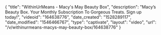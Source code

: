 {
    "title": "WithinUrMeans - Macy's May Beauty Box",
    "description": "Macy’s Beauty Box. Your Monthly Subscription To Gorgeous Treats. Sign up today!",
    "videoid": "164638776",
    "date_created": "1528289117",
    "date_modified": "1546466767",
    "type": "captivate",
    "layout": "video",
    "url": "\/v\/withinurmeans-macys-may-beauty-box\/164638776"
}